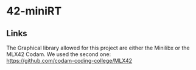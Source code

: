 # 42-miniRT




## Links

The Graphical library allowed for this project are either the Minilibx or the MLX42 Codam. We used the second one:  
https://github.com/codam-coding-college/MLX42  